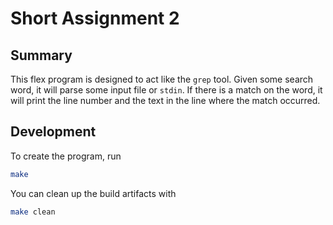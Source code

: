 # Short Assignment 2

## Summary

This flex program is designed to act like the `grep` tool. Given some search
word, it will parse some input file or `stdin`. If there is a match on the
word, it will print the line number and the text in the line where the
match occurred.

## Development

To create the program, run

```sh
make
```

You can clean up the build artifacts with

```sh
make clean
```
